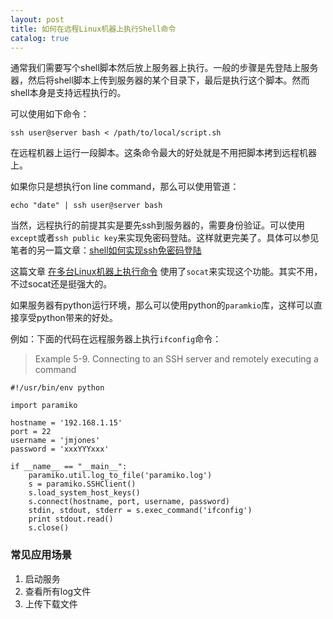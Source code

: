 ```yaml
---
layout: post
title: 如何在远程Linux机器上执行Shell命令
catalog: true
---
```



通常我们需要写个shell脚本然后放上服务器上执行。一般的步骤是先登陆上服务器，然后将shell脚本上传到服务器的某个目录下，最后是执行这个脚本。然而shell本身是支持远程执行的。

可以使用如下命令：

    ssh user@server bash < /path/to/local/script.sh
    
在远程机器上运行一段脚本。这条命令最大的好处就是不用把脚本拷到远程机器上。

如果你只是想执行on line command，那么可以使用管道：

    echo "date" | ssh user@server bash
    
当然，远程执行的前提其实是要先ssh到服务器的，需要身份验证。可以使用`except`或者`ssh public key`来实现免密码登陆。这样就更完美了。具体可以参见笔者的另一篇文章：[shell如何实现ssh免密码登陆](http://arganzheng.life/ssh-login-without-password.html)


这篇文章 [在多台Linux机器上执行命令](http://blog.csdn.net/gjyalpha/article/details/7264107) 使用了`socat`来实现这个功能。其实不用，不过socat还是挺强大的。

如果服务器有python运行环境，那么可以使用python的`paramkio`库，这样可以直接享受python带来的好处。

例如：下面的代码在远程服务器上执行`ifconfig`命令：
>Example 5-9. Connecting to an SSH server and remotely executing a command
>    
    #!/usr/bin/env python 
>
    import paramiko
>    
    hostname = '192.168.1.15' 
    port = 22
    username = 'jmjones' 
    password = 'xxxYYYxxx'
>    
    if __name__ == "__main__": 
        paramiko.util.log_to_file('paramiko.log')
        s = paramiko.SSHClient()
        s.load_system_host_keys()
        s.connect(hostname, port, username, password) 
        stdin, stdout, stderr = s.exec_command('ifconfig') 
        print stdout.read()
        s.close()

### 常见应用场景

1. 启动服务
2. 查看所有log文件
3. 上传下载文件


